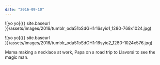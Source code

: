 ```yaml
---
date: "2016-09-10"
---
```


![yo yo]({{ site.baseurl }}/assets/images/2016/tumblr_oda51bSdGH1r16syio1_1280-768x1024.jpg)

![yo yo]({{ site.baseurl }}/assets/images/2016/tumblr_oda51bSdGH1r16syio2_1280-1024x576.jpg)

Mama making a necklace at work, Papa on a road trip to Llavorsi to see the magic man.

